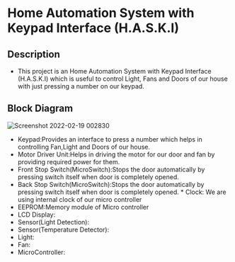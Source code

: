 # Home Automation System with Keypad Interface (H.A.S.K.I)

## Description
* This project is an Home Automation System with Keypad Interface (H.A.S.K.I) which is useful to control Light, Fans and Doors of our house with just pressing a number on our keypad.   
## Block Diagram
![Screenshot 2022-02-19 002830](https://user-images.githubusercontent.com/94365143/154833746-7c08aee8-ccf7-46d9-83d2-2b20681be54e.png)

* Keypad:Provides an interface to press a number which helps in controlling Fan,Light and Doors of our house.
* Motor Driver Unit:Helps in driving the motor for our door and fan by providing required power for them.
* Front Stop Switch(MicroSwitch):Stops the door automatically by pressing switch itself when door is completely opened.
* Back Stop Switch(MicroSwitch):Stops the door automatically by pressing switch itself when door is completely opened.                                                              * Clock: We are using internal clock of our micro controller
* EEPROM:Memory module of Micro controller
* LCD Display:
* Sensor(Light Detection):
* Sensor(Temperature Detector):
* Light:
* Fan:
* MicroController:
